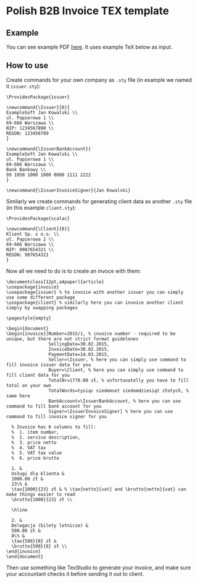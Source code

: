 Polish B2B Invoice TEX template
===

Example
---

You can see example PDF [here](https://github.com/MateuszKubuszok/B2BInvoiceTexTemplate/releases/download/0.2/example.pdf). It uses example TeX below as input.

How to use
---

Create commands for your own company as `.sty` file (in example we named it `issuer.sty`):

    \ProvidesPackage{issuer}

    \newcommand{\Issuer}[0]{
    ExampleSoft Jan Kowalski \\
    ul. Papierowa 1 \\
    69-666 Warszawa \\
    NIP: 1234567890 \\
    REGON: 123456789
    }

    \newcommand{\IssuerBankAccount}{
    ExampleSoft Jan Kowalski \\
    ul. Papierowa 1 \\
    69-666 Warszawa \\
    Bank Bankowy \\
    99 1050 1000 1000 0000 1111 2222
    }

    \newcommand{\IssuerInvoiceSigner}{Jan Kowalski}

Similarly we create commands for generating client data as another `.sty` file (in this example `client.sty`):

    \ProvidesPackage{scalac}

    \newcommand{\Client}[0]{
    Klient Sp. z o.o. \\
    ul. Papierowa 2 \\
    69-666 Warszawa \\
    NIP: 0987654321 \\
    REGON: 987654321
    }

Now all we need to do is to create an invoce with them:

    \documentclass[12pt,a4paper]{article}
    \usepackage{invoice}
    \usepackage{issuer} % to invoice with another issuer you can simply use some different package
    \usepackage{client} % similarly here you can invoice another client simply by swapping packages

    \pagestyle{empty}

    \begin{document}
    \begin{invoice}[Number=2015/1, % invoice number - required to be unique, but there are not strict format guidelones
                    SellingDate=30.02.2015, 
                    InvoiceDate=30.02.2015,
                    PaymentDate=14.03.2015,
                    Seller=\Issuer, % here you can simply use command to fill invoice issuer data for you
                    Buyer=\Client, % here you can simply use command to fill client data for you
                    TotalNr=1770.00 zł, % unfortunatelly you have to fill total on your own
                    TotalWords=tysiąc siedemset siedemdziesiąt złotych, % same here
                    BankAccount=\IssuerBankAccount, % here you can use command to fill bank account for you
                    Signer=\IssuerInvoiceSigner] % here you can use command to fill invoice signer for you

      % Invoice has 6 columns to fill:
      %  1. item number,
      %  2. service description,
      %  3. price netto
      %  4. VAT tax
      %  5. VAT tax value
      %  6. price brutto

      1. &
      Usługi dla klienta &
      1000.00 zł &
      23\% &
      \tax{1000}{23} zł & % \tax{netto}{vat} and \brutto{netto}{vat} can make things easier to read
      \brutto{1000}{23} zł \\
      
      \hline
      
      2. &
      Delegacja (bilety lotnicze) &
      500.00 zł &
      8\% &
      \tax{500}{8} zł &
      \brutto{500}{8} zł \\
    \end{invoice}
    \end{document}

Then use something like TexStudio to generate your invoice, and make sure your accountant checks it before sending it out to client.

